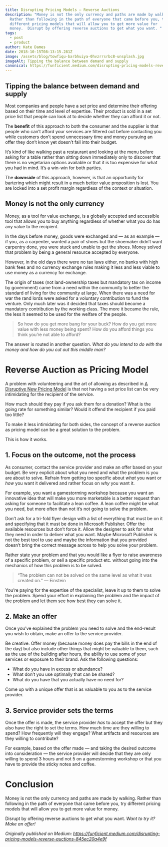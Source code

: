 ```yaml
---
title: Disrupting Pricing Models — Reverse Auctions
description: "Money is not the only currency and paths are made by walking.
  Rather than following in the path of everyone that came before you, try
  different pricing models that will allow you to get more value for
  money.  Disrupt by offering reverse auctions to get what you want. "
tags:
  - post
  - product
author: Kate Dames
date: 2018-10-15T08:13:15.281Z
image: /assets/blog/towfiqu-barbhuiya-0hvzrrsrbc8-unsplash.jpg
imageAlt: Tipping the balance between demand and supply
canonical: https://funficient.medium.com/disrupting-pricing-models-reverse-auctions-845ec20a4e9f
---
```

## Tipping the balance between demand and supply

Most companies and people have a set price and determine their offering based on their time and level of expertise. Their product is sold in a set price list that people can look at to decide whether they can afford it or not.

The **benefit** of this approach to both the consumer and the supplier is that people who can’t afford your services are filtered out before contacting you while customers don’t spend unnecessary time and money pursuing an offer they don’t know yet doesn’t fall into their budget.

It’s kind of like walking past a restaurant and looking at the menu before asking for a table rather than sitting down immediately only to discover that there is no vegetarian options available or that it is too expensive for what you had in mind. It’s a win-win for both parties.

The **downside** of this approach, however, is that an opportunity for bartering which might result in a much better value proposition is lost.  You are locked into a set profit margin regardless of the context or situation.

## Money is not the only currency

Money, as a tool for value exchange, is a globally accepted and accessible tool that allows you to buy anything regardless of whether what you do has any value to the recipient.

In the days before money, goods were exchanged and — as an example — if you, as a carpenter, wanted a pair of shoes but the shoemaker didn’t want carpentry done, you were stuck and unable to get the shoes. Money solved that problem by being a general resource accepted by everyone.

However, in the old days there were no tax laws either, no banks with high bank fees and no currency exchange rules making it less and less viable to use money as a currency for exchange.

The origin of taxes (not land-ownership taxes but mandatory tax on income by government) came from a need within the community to better the standard of living for the community at large. When there was a need for war the rand lords were asked for a voluntary contribution to fund the venture. Only much later was it decided that taxes should become a mandatory contribution by the working class. The more it became the rule, the less it seemed to be used for the welfare of the people.

> So how do you get more bang for your buck? How do you get more value with less money being spent? How do you afford things you think you’re not able to afford?

The answer is routed in another question. *What do you intend to do with the money and how do you cut out this middle man?*

# Reverse Auction as Pricing Model

A problem with volunteering and the art of allowing as described in [A Disruptive New Pricing Model](https://medium.com/swlh/a-disruptive-new-pricing-model-7ab16011025c) is that not having a set price list can be very intimidating for the recipient of the service.

How much should they pay if you ask them for a donation? What is the going rate for something similar? Would it offend the recipient if you paid too little?

To make it less intimidating for both sides, the concept of a reverse auction as pricing model can be a great solution to the problem.

This is how it works.

## 1. Focus on the outcome, not the process

As consumer, contact the service provider and make an offer based on your budget. Be very explicit about what you need and what the problem is you are about to solve. Refrain from getting too specific about *what* you want or *how* you want it delivered and rather focus on *why* you want it.

For example, you want a gamestorming workshop because you want an innovative idea that will make you more marketable is a better request than asking for someone to facilitate a lean coffee. A lean coffee might be what you need, but more often than not it’s not going to solve the problem.

Don’t ask for a tri-fold flyer design with a list of everything that must be on it and specifying that it must be done in Microsoft Publisher. Offer the available resources but don’t force it. Allow the designer to ask for what they need in order to deliver what you want. Maybe Microsoft Publisher is not the best tool to use and maybe the information that you provided doesn’t bring the correct message across to help you solve your problem.

Rather state your problem and that you would like a flyer to raise awareness of a specific problem, or sell a specific product etc. without going into the mechanics of how this problem is to be solved.

> “The problem can not be solved on the same level as what it was created on.” — Einstein

You’re paying for the expertise of the specialist, leave it up to them to solve the problem. Spend your effort in explaining the problem and the impact of the problem and let them see how best they can solve it.

## 2. Make an offer

Once you’ve explained the problem you need to solve and the end-result you wish to obtain, make an offer to the service provider.

Be creative. Offer money (because money does pay the bills in the end of the day) but also include other things that might be valuable to them, such as the use of the building after hours, the ability to use some of your services or exposure to their brand. Ask the following questions:

* What do you have in excess or abundance?
* What don’t you use optimally that can be shared?
* What do you have that you actually have no need for?

Come up with a unique offer that is as valuable to you as to the service provider.

## 3. Service provider sets the terms

Once the offer is made, the service provider *has* to accept the offer but they also have the right to set the terms. How much time are they willing to spend? How frequently will they engage? What artifacts and resources are they willing to contribute?

For example, based on the offer made — and taking the desired outcome into consideration — the service provider will decide that they are only willing to spend 3 hours and not 5 on a gamestorming workshop or that you have to provide the sticky notes and coffee.

# Conclusion

Money is not the only currency and paths are made by walking. Rather than following in the path of everyone that came before you, try different pricing models that will allow you to get more value for money.

Disrupt by offering reverse auctions to get what you want. *Want to try it? Make an offer!*



*Originally published on Medium: https://funficient.medium.com/disrupting-pricing-models-reverse-auctions-845ec20a4e9f*